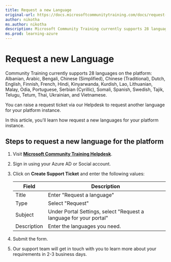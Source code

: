 ```yaml
---
title: Request a new Language
original-url: https://docs.microsoftcommunitytraining.com/docs/request-a-new-language
author: nikotha
ms.author: nikotha
description: Microsoft Community Training currently supports 28 languages.
ms.prod: learning-azure
---
```


# Request a new Language

 Community Training currently supports 28 languages on the platform:  Albanian, Arabic, Bengali, Chinese (Simplified), Chinese (Traditional), Dutch, English, Finnish, French, Hindi, Kinyarwanda, Kurdish, Lao, Lithuanian, Malay, Odia, Portuguese, Serbian (Cyrillic), Somali, Spanish, Swedish, Tajik, Telugu, Tetum, Thai, Ukrainian, and Vietnamese.

You can raise a request ticket via our Helpdesk to request another language for your platform instance.

In this article, you'll learn how request a new languages for your platform instance.

## Steps to request a new language for the platform

1. Visit [**Microsoft Community Training Helpdesk**](https://go.microsoft.com/fwlink/?linkid=2104630/).

1. Sign in using your Azure AD or Social account.

1. Click on **Create Support Ticket** and enter the following values:

    |Field|Description|
    |---|---|
    |Title|Enter "Request a language"|
    |Type|Select "Request"|
    |Subject |Under Portal Settings, select "Request a language for your portal"|
    |Description|Enter the languages you need. |

1. Submit the form.

1. Our support team will get in touch with you to learn more about your requirements in 2-3 business days.
